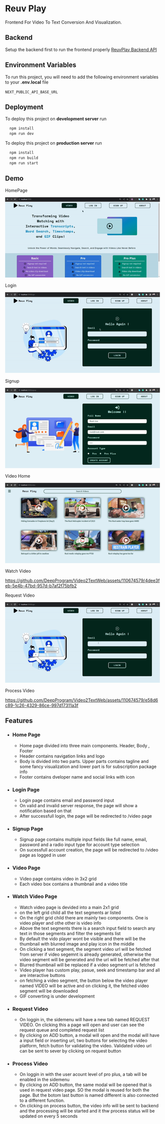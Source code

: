 
# Reuv Play

Frontend For Video To Text Conversion And Visualization.


## Backend
Setup the backend first to run the frontend properly
[ReuvPlay Backend API](https://github.com/DeepProgram/Video2TextAPI)
## Environment Variables

To run this project, you will need to add the following environment variables to your **.env.local**  file

`NEXT_PUBLIC_API_BASE_URL`



## Deployment

To deploy this project on **development server** run

```bash
  npm install
  npm run dev
```
To deploy this project on **production server** run

```bash
  npm install
  npm run build
  npm run start
```


## Demo

HomePage

![App Screenshot](https://raw.githubusercontent.com/DeepProgram/Video2TextWeb/screenshot/home_page.gif)

Login

![App Screenshot](https://raw.githubusercontent.com/DeepProgram/Video2TextWeb/screenshot/login_page.gif)

Signup

![App Screenshot](https://raw.githubusercontent.com/DeepProgram/Video2TextWeb/screenshot/signup_page.png)

Video Home

![App Screenshot](https://raw.githubusercontent.com/DeepProgram/Video2TextWeb/screenshot/video_page.png)

Watch Video

https://github.com/DeepProgram/Video2TextWeb/assets/110674579/4dee3feb-5e4b-47bd-957d-b7af2f75bfb2

Request Video

![App Screenshot](https://raw.githubusercontent.com/DeepProgram/Video2TextWeb/screenshot/request_video_page.gif)

Process Video

https://github.com/DeepProgram/Video2TextWeb/assets/110674579/e58d6c89-1c26-4329-86ce-997d17311a3f

## Features

-
    ### Home Page
    - Home page divided into three main components. Header, Body , Footer
    - Header contains navigation links and logo
    - Body is divided into two parts. Upper parts contains tagline and some fancy visualization and lower part is for subscription package info
    - Footer contains dveloper name and social links with icon
-
    ### Login Page
    - Login page contains email and password input
    - On valid and invalid server response, the page will show a notification based on that
    - After successfull login, the page will be redirected to /video page
-
    ### Signup Page
    - Signup page contains multiple input fields like full name, email, password and a radio input type for account type selection
    - On sucessfull account creation, the page will be redirected to /video page as logged in user
-
    ### Video Page
    - Video page contains video in 3x2 grid
    - Each video box contains a thumbnail and a video title
-
    ### Watch Video Page
    - Watch video page is devided into a main 2x1 grid
    - on the left grid child all the text segments ar listed
    - On the right grid child there are mainly two components. One is video player and othe other is video info
    - Above the text segments there is a search input field to search any text in those segments and filter the segments list
    - By default the vido player wont be visible and there will be the thumbnail with blurred image and play icon in the middle
    - On clicking a text segment, the segment video url will be fetched from server if video segemnt is already generated, otherwise the video segment will be generated and the url will be fetched after that
    - Blurred thumbnail will be replaced if a video segment url is fetched
    - Video player has custom play, pasue, seek and timestamp bar and all are interactive buttons
    - on fetching a video segment, the button below the video player named VIDEO will be active and on clicking it, the fetched video segment will be downloaded
    - GIF converting is under development
-
    ### Request Video
    - On loggin in, the sidemenu will have a new tab named REQUEST VIDEO. On clicking this a page will open and user can see the request queue and completed request list
    - By clicking on ADD button, a modal will open and the modal will have a input field or inserting url, two buttons for selecting the video platform, fetch button for validating the video. Validated video url can be sent to sever by clicking on request button
-
    ### Process Video
    - On loggin in with the user acount level of pro plus, a tab will be enabled in the sidemenu
    - By clicking on ADD button, the same modal will be opened that is used in request video page. SO the modal is reused for both the page. But the botom last button is named different is also connected to a different function.
    - On clicking on process button, the video info will be sent to backend and the processing will be started and it thw process status will be updated on every 5 seconds
